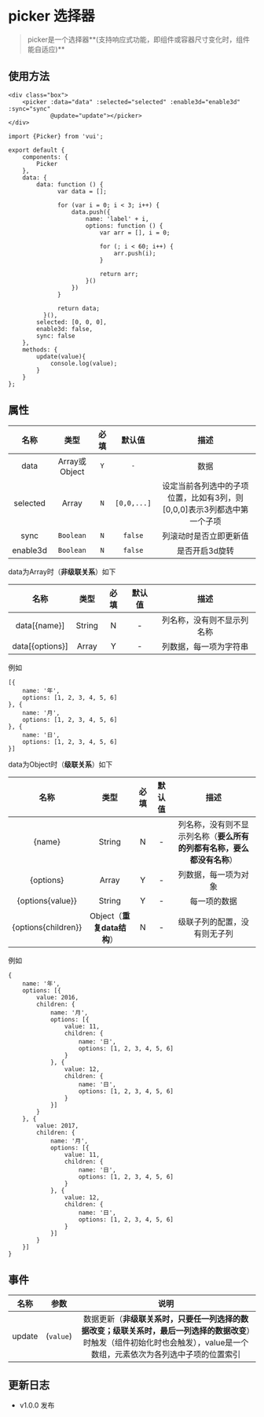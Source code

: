 # picker 选择器

> picker是一个选择器**(支持响应式功能，即组件或容器尺寸变化时，组件能自适应)**

## 使用方法

```
<div class="box">
    <picker :data="data" :selected="selected" :enable3d="enable3d" :sync="sync"
            @update="update"></picker>
</div>
```

```
import {Picker} from 'vui';

export default {
    components: {
        Picker
    },
    data: {
        data: function () {
              var data = [];

              for (var i = 0; i < 3; i++) {
                  data.push({
                      name: 'label' + i,
                      options: function () {
                          var arr = [], i = 0;

                          for (; i < 60; i++) {
                              arr.push(i);
                          }

                          return arr;
                      }()
                  })
              }

              return data;
          }(),
        selected: [0, 0, 0],
        enable3d: false,
        sync: false
    },
    methods: {
        update(value){
            console.log(value);
        }
    }
};
```

## 属性

名称|类型|必填|默认值|描述
:-:|:-:|:-:|:-:|:-:
data|Array或Object|`Y`|`-`|数据
selected|Array|`N`|`[0,0,...]`|设定当前各列选中的子项位置，比如有3列，则[0,0,0]表示3列都选中第一个子项
sync|`Boolean`|`N`|`false`|列滚动时是否立即更新值
enable3d|`Boolean`|`N`|`false`|是否开启3d旋转

data为Array时（**非级联关系**）如下

名称|类型|必填|默认值|描述
:-:|:-:|:-:|:-:|:-:
data[{name}]|String|N|-|列名称，没有则不显示列名称
data[{options}]|Array|Y|-|列数据，每一项为字符串

例如

```
[{
    name: '年',
    options: [1, 2, 3, 4, 5, 6]
}, {
    name: '月',
    options: [1, 2, 3, 4, 5, 6]
}, {
    name: '日',
    options: [1, 2, 3, 4, 5, 6]
}]
```

data为Object时（**级联关系**）如下

名称|类型|必填|默认值|描述
:-:|:-:|:-:|:-:|:-:
{name}|String|N|-|列名称，没有则不显示列名称（**要么所有的列都有名称，要么都没有名称**）
{options}|Array|Y|-|列数据，每一项为对象
{options{value}}|String|Y|-|每一项的数据
{options{children}}|Object（**重复data结构**）|N|-|级联子列的配置，没有则无子列

例如

```
{
    name: '年',
    options: [{
        value: 2016,
        children: {
            name: '月',
            options: [{
                value: 11,
                children: {
                    name: '日',
                    options: [1, 2, 3, 4, 5, 6]
                }
            }, {
                value: 12,
                children: {
                    name: '日',
                    options: [1, 2, 3, 4, 5, 6]
                }
            }]
        }
    }, {
        value: 2017,
        children: {
            name: '月',
            options: [{
                value: 11,
                children: {
                    name: '日',
                    options: [1, 2, 3, 4, 5, 6]
                }
            }, {
                value: 12,
                children: {
                    name: '日',
                    options: [1, 2, 3, 4, 5, 6]
                }
            }]
        }
    }]
}
```

## 事件

名称|参数|说明
:-:|:-:|:-:
update|(`value`)|数据更新（**非级联关系时，只要任一列选择的数据改变；级联关系时，最后一列选择的数据改变**）时触发（组件初始化时也会触发），value是一个数组，元素依次为各列选中子项的位置索引

## 更新日志

* v1.0.0 发布